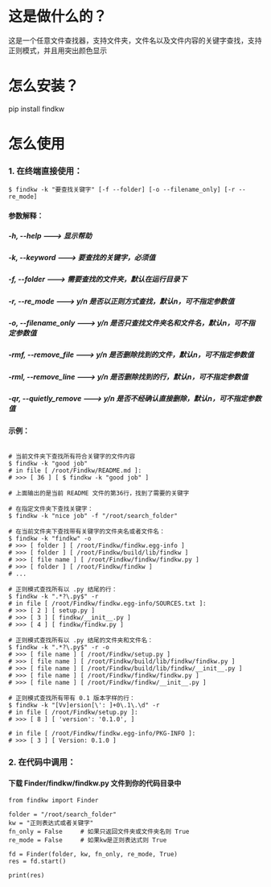 这是做什么的？
=======================
这是一个任意文件查找器，支持文件夹，文件名以及文件内容的关键字查找，支持正则模式，并且用突出颜色显示

怎么安装？
=========
pip install findkw

怎么使用
=========

### 1. 在终端直接使用：

```
$ findkw -k "要查找关键字" [-f --folder] [-o --filename_only] [-r --re_mode]
```

#### 参数解释：

##### -h, --help          ---> 显示帮助

##### -k, --keyword       ---> 要查找的关键字，必须值

##### -f, --folder        ---> 需要查找的文件夹，默认在运行目录下

##### -r, --re_mode       ---> y/n 是否以正则方式查找，默认n，可不指定参数值

##### -o, --filename_only ---> y/n 是否只查找文件夹名和文件名，默认n，可不指定参数值  

##### -rmf, --remove_file ---> y/n 是否删除找到的文件，默认n，可不指定参数值  

##### -rml, --remove_line ---> y/n 是否删除找到的行，默认n，可不指定参数值  

##### -qr, --quietly_remove ---> y/n 是否不经确认直接删除，默认n，可不指定参数值  


#### 示例：

```shell script

# 当前文件夹下查找所有符合关键字的文件内容
$ findkw -k "good job"
# in file [ /root/Findkw/README.md ]: 
# >>> [ 36 ] [ $ findkw -k "good job" ]

# 上面输出的是当前 README 文件的第36行，找到了需要的关键字

# 在指定文件夹下查找关键字：
$ findkw -k "nice job" -f "/root/search_folder"

# 在当前文件夹下查找带有关键字的文件夹名或者文件名：
$ findkw -k "findkw" -o
# >>> [ folder ] [ /root/Findkw/findkw.egg-info ]
# >>> [ folder ] [ /root/Findkw/build/lib/findkw ]
# >>> [ file name ] [ /root/Findkw/findkw/findkw.py ]
# >>> [ folder ] [ /root/Findkw/findkw ]
# ...

# 正则模式查找所有以 .py 结尾的行：
$ findkw -k ".*?\.py$" -r
# in file [ /root/Findkw/findkw.egg-info/SOURCES.txt ]: 
# >>> [ 2 ] [ setup.py ]
# >>> [ 3 ] [ findkw/__init__.py ]
# >>> [ 4 ] [ findkw/findkw.py ]

# 正则模式查找所有以 .py 结尾的文件夹和文件名：
$ findkw -k ".*?\.py$" -r -o
# >>> [ file name ] [ /root/Findkw/setup.py ]
# >>> [ file name ] [ /root/Findkw/build/lib/findkw/findkw.py ]
# >>> [ file name ] [ /root/Findkw/build/lib/findkw/__init__.py ]
# >>> [ file name ] [ /root/Findkw/findkw/findkw.py ]
# >>> [ file name ] [ /root/Findkw/findkw/__init__.py ]

# 正则模式查找所有带有 0.1 版本字样的行：
$ findkw -k "[Vv]ersion[\': ]+0\.1\.\d" -r
# in file [ /root/Findkw/setup.py ]: 
# >>> [ 8 ] [ 'version': '0.1.0', ]

# in file [ /root/Findkw/findkw.egg-info/PKG-INFO ]: 
# >>> [ 3 ] [ Version: 0.1.0 ]

```


### 2. 在代码中调用：

#### 下载 Finder/findkw/findkw.py 文件到你的代码目录中

```
from findkw import Finder

folder = "/root/search_folder"
kw = "正则表达式或者关键字"
fn_only = False     # 如果只返回文件夹或文件夹名则 True
re_mode = False     # 如果kw是正则表达式则 True

fd = Finder(folder, kw, fn_only, re_mode, True)
res = fd.start()

print(res)
```